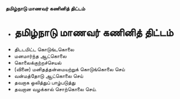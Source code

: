 **தமிழ்நாடு மாணவர் கணினித் திட்டம்**
- # தமிழ்நாடு மாணவர் கணினித் திட்டம்
- திடடமிட்ட கொடுங்டகொலை
- மனமார்ந்த ஆட்கொலை
- கொலைக்குற்றச்செயல்
- (வினை) மனிதத்தன்மையற்றுக் கொடுங்கொலை செய்
- வன்மத்தோடு ஆட்கொலை செய்
- தவறாக ஒலித்துப் பாழ்படுத்து
- தவறான வழக்கால் சொற்கொலை செய்.

